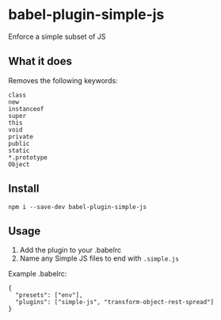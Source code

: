 # babel-plugin-simple-js
Enforce a simple subset of JS

## What it does
Removes the following keywords:

```
class
new
instanceof
super
this
void
private
public
static
*.prototype
Object
```



## Install

```
npm i --save-dev babel-plugin-simple-js
```

## Usage

1. Add the plugin to your .babelrc
2. Name any Simple JS files to end with ```.simple.js```

Example .babelrc:

```
{
  "presets": ["env"],
  "plugins": ["simple-js", "transform-object-rest-spread"]
}
```
